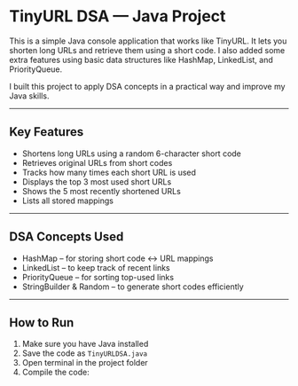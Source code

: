 # TinyURL DSA — Java Project

This is a simple Java console application that works like TinyURL. It lets you shorten long URLs and retrieve them using a short code. I also added some extra features using basic data structures like HashMap, LinkedList, and PriorityQueue.

I built this project to apply DSA concepts in a practical way and improve my Java skills.

---

## Key Features

- Shortens long URLs using a random 6-character short code
- Retrieves original URLs from short codes
- Tracks how many times each short URL is used
- Displays the top 3 most used short URLs
- Shows the 5 most recently shortened URLs
- Lists all stored mappings

---

## DSA Concepts Used

- HashMap – for storing short code ↔ URL mappings
- LinkedList – to keep track of recent links
- PriorityQueue – for sorting top-used links
- StringBuilder & Random – to generate short codes efficiently

---

## How to Run

1. Make sure you have Java installed
2. Save the code as `TinyURLDSA.java`
3. Open terminal in the project folder
4. Compile the code:

